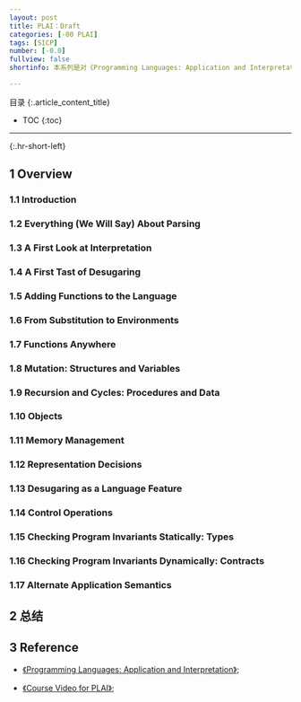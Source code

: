```yaml
---
layout: post
title: PLAI：Draft
categories: [-00 PLAI]
tags: [SICP]
number: [-0.0]
fullview: false
shortinfo: 本系列是对《Programming Languages: Application and Interpretation》读书总结。

---
```

目录
{:.article_content_title}


* TOC
{:toc}

---
{:.hr-short-left}

## 1 Overview ##

### 1.1 Introduction 

### 1.2 Everything (We Will Say) About Parsing

### 1.3 A First Look at Interpretation

### 1.4 A First Tast of Desugaring

### 1.5 Adding Functions to the Language

### 1.6 From Substitution to Environments

### 1.7 Functions Anywhere

### 1.8 Mutation: Structures and Variables

### 1.9 Recursion and Cycles: Procedures and Data

### 1.10 Objects

### 1.11 Memory Management

### 1.12 Representation Decisions

### 1.13 Desugaring as a Language Feature

### 1.14 Control Operations

### 1.15 Checking Program Invariants Statically: Types

### 1.16 Checking Program Invariants Dynamically: Contracts

### 1.17 Alternate Application Semantics


## 2 总结 ##


## 3 Reference ##

- [《Programming Languages: Application and Interpretation》](http://cs.brown.edu/courses/cs173/2012/book/);

- [《Course Video for PLAI》](http://cs.brown.edu/courses/cs173/2012/Videos/);



